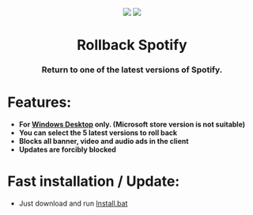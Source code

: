 <p align="center">                
      <a href="https://t.me/amd64fox"><img src="https://img.shields.io/badge/%40Amd64fox-%40Amd64fox-blue.svg?style=flat&logo=telegram&label=Telegram"></a>
      <a href="https://github.com/amd64fox/Rollback-Spotify/releases"><img src="https://img.shields.io/github/downloads/amd64fox/Rollback-Spotify/total.svg?style=flat&label=Total downloads"></a>
      </p>
<center>
    <h1 align="center">Rollback Spotify</h1>
    <h3 align="center">Return to one of the latest versions of Spotify.</h4>
</center>




<h1>Features:</h1>

* <strong>For [Windows Desktop](https://www.spotify.com/download/windows/) only. (Microsoft store version is not suitable)</strong>
* <strong>You can select the 5 latest versions to roll back</strong>
* <strong>Blocks all banner, video and audio ads in the client</strong>
* <strong>Updates are forcibly blocked</strong>


<h1>Fast installation / Update:</h1>

* Just download and run [Install.bat](https://cutt.ly/QE4ZHqN)
